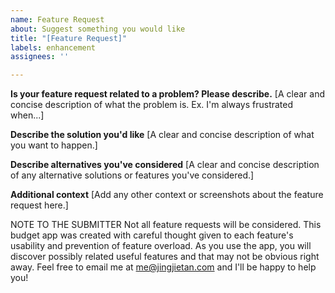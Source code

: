 ```yaml
---
name: Feature Request
about: Suggest something you would like
title: "[Feature Request]"
labels: enhancement
assignees: ''

---
```


**Is your feature request related to a problem? Please describe.**
[A clear and concise description of what the problem is. Ex. I'm always frustrated when...]

**Describe the solution you'd like**
[A clear and concise description of what you want to happen.]

**Describe alternatives you've considered**
[A clear and concise description of any alternative solutions or features you've considered.]

**Additional context**
[Add any other context or screenshots about the feature request here.]

NOTE TO THE SUBMITTER
Not all feature requests will be considered. This budget app was created with careful thought given to each feature's usability and prevention of feature overload. As you use the app, you will discover possibly related useful features and that may not be obvious right away. 
Feel free to email me at me@jingjietan.com and I'll be happy to help you!
